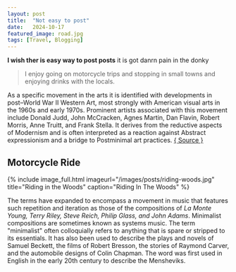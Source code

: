 ```yaml
---
layout: post
title:  "Not easy to post"
date:   2024-10-17
featured_image: road.jpg
tags: [Travel, Blogging]
---
```


<strong>I wish ther is easy way to post posts</strong> it is got danrn pain in the donky
<blockquote>I enjoy going on motorcycle trips and stopping in small towns and enjoying drinks with the locals.</blockquote>
As a specific movement in the arts it is identified with developments in post–World War II Western Art, most strongly with American visual arts in the 1960s and early 1970s. Prominent artists associated with this movement include Donald Judd, John McCracken, Agnes Martin, Dan Flavin, Robert Morris, Anne Truitt, and Frank Stella. It derives from the reductive aspects of Modernism and is often interpreted as a reaction against Abstract expressionism and a bridge to Postminimal art practices. <a title="Minimalism Source" href="http://en.wikipedia.org/wiki/Minimalism" target="_blank">{ Source }</a>

<!--more-->

<h2>Motorcycle Ride</h2>

{% include image_full.html imageurl="/images/posts/riding-woods.jpg" title="Riding in the Woods" caption="Riding In The Woods" %}

The terms have expanded to encompass a movement in music that features such repetition and iteration as those of the compositions of<em> La Monte Young, Terry Riley, Steve Reich, Philip Glass, and John Adams</em>. Minimalist compositions are sometimes known as systems music. The term "minimalist" often colloquially refers to anything that is spare or stripped to its essentials. It has also been used to describe the plays and novels of Samuel Beckett, the films of Robert Bresson, the stories of Raymond Carver, and the automobile designs of Colin Chapman. The word was first used in English in the early 20th century to describe the Mensheviks.
